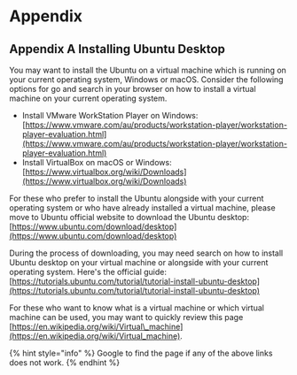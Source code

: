 # Appendix

## Appendix A Installing Ubuntu Desktop

You may want to install the Ubuntu on a virtual machine which is running on your current operating system, Windows or macOS. Consider the following options for go and search in your browser on how to install a virtual machine on your current operating system. 

* Install VMware WorkStation Player on Windows: [https://www.vmware.com/au/products/workstation-player/workstation-player-evaluation.html](https://www.vmware.com/au/products/workstation-player/workstation-player-evaluation.html)
* Install VirtualBox on macOS or Windows: [https://www.virtualbox.org/wiki/Downloads](https://www.virtualbox.org/wiki/Downloads)

For these who prefer to install the Ubuntu alongside with your current operating system or who have already installed a virtual machine, please move to Ubuntu official website to download the Ubuntu desktop: [https://www.ubuntu.com/download/desktop](https://www.ubuntu.com/download/desktop)

During the process of downloading, you may need search on how to install Ubuntu desktop on your virtual machine or alongside with your current operating system. Here's the official guide: [https://tutorials.ubuntu.com/tutorial/tutorial-install-ubuntu-desktop](https://tutorials.ubuntu.com/tutorial/tutorial-install-ubuntu-desktop)

For these who want to know what is a virtual machine or which virtual machine can be used, you may want to quickly review this page [https://en.wikipedia.org/wiki/Virtual\_machine](https://en.wikipedia.org/wiki/Virtual_machine).

{% hint style="info" %}
Google to find the page if any of the above links does not work.
{% endhint %}

